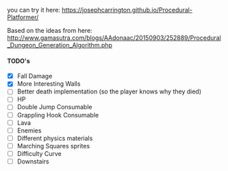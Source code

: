 you can try it here: https://josephcarrington.github.io/Procedural-Platformer/

Based on the ideas from here: http://www.gamasutra.com/blogs/AAdonaac/20150903/252889/Procedural_Dungeon_Generation_Algorithm.php

#### TODO's
- [x] Fall Damage
- [x] More Interesting Walls
- [ ] Better death implementation (so the player knows why they died)
- [ ] HP
- [ ] Double Jump Consumable
- [ ] Grappling Hook Consumable
- [ ] Lava
- [ ] Enemies
- [ ] Different physics materials
- [ ] Marching Squares sprites
- [ ] Difficulty Curve
- [ ] Downstairs